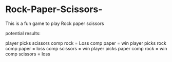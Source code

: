# Rock-Paper-Scissors-
This is a fun game to play Rock paper scissors

potential results:

player picks scissors
    comp rock = Loss
    comp paper = win
    <!-- comp scissors = tie -->
player picks rock
    <!-- comp rock = tie -->
    comp paper = loss
    comp scissors = win
player picks paper
    comp rock = win
    <!-- comp paper = tie -->
    comp scissors = loss
